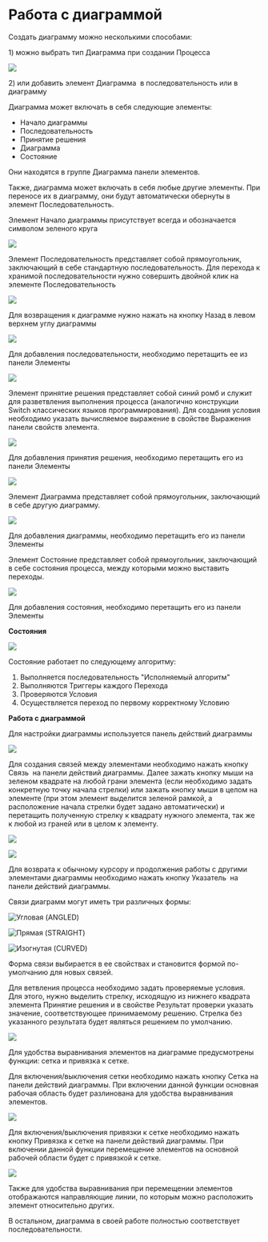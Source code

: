 # Работа с диаграммой

Создать диаграмму можно несколькими способами:&#x20;

1\) можно выбрать тип Диаграмма при создании Процесса

![](<../../.gitbook/assets/image (660).png>)

2\) или добавить элемент Диаграмма <img src="../../.gitbook/assets/image (683).png" alt="" data-size="line">  в последовательность или в диаграмму

Диаграмма может включать в себя следующие элементы:

* Начало диаграммы
* Последовательность
* Принятие решения
* Диаграмма
* Состояние&#x20;

Они находятся в группе Диаграмма панели элементов.&#x20;

Также, диаграмма может включать в себя любые другие элементы. При переносе их в диаграмму, они будут автоматически обернуты в элемент Последовательность.

Элемент Начало диаграммы присутствует всегда и обозначается символом зеленого круга

![](<../../.gitbook/assets/001 (16).png>)

Элемент Последовательность представляет собой прямоугольник, заключающий в себе стандартную последовательность. Для перехода к хранимой последовательности нужно совершить двойной клик на элементе Последовательность

![](<../../.gitbook/assets/image (614).png>)

Для возвращения к диаграмме нужно нажать на кнопку Назад в левом верхнем углу диаграммы

![](<../../.gitbook/assets/3 (9).png>)

Для добавления последовательности, необходимо перетащить ее из панели Элементы

![](<../../.gitbook/assets/0 (81).png>)

Элемент принятие решения представляет собой синий ромб и служит для разветвления выполнения процесса (аналогично конструкции Switch классических языков программирования). Для создания условия необходимо указать вычисляемое выражение в свойстве Выражения панели свойств элемента.

![](<../../.gitbook/assets/image (705).png>)

Для добавления принятия решения, необходимо перетащить его из панели Элементы

![](<../../.gitbook/assets/0 (26).png>)

Элемент Диаграмма представляет собой прямоугольник, заключающий в себе другую диаграмму.&#x20;

![](<../../.gitbook/assets/image (725).png>)

Для добавления диаграммы, необходимо перетащить его из панели Элементы <img src="../../.gitbook/assets/image (698).png" alt="" data-size="line">&#x20;

Элемент Состояние представляет собой прямоугольник, заключающий в себе состояния процесса, между которыми можно выставить переходы.

![](<../../.gitbook/assets/image (674).png>)

Для добавления состояния, необходимо перетащить его из панели Элементы <img src="../../.gitbook/assets/image (671).png" alt="" data-size="line">&#x20;

**Состояния**

![](<../../.gitbook/assets/image (363).png>)

Состояние работает по следующему алгоритму:

1. Выполняется последовательность "Исполняемый алгоритм"
2. Выполняются Триггеры каждого Перехода
3. Проверяются Условия
4. Осуществляется переход по первому корректному Условию

**Работа с диаграммой**

Для настройки диаграммы используется панель действий диаграммы

![](<../../.gitbook/assets/image (678).png>)

Для создания связей между элементами необходимо нажать кнопку Связь <img src="../../.gitbook/assets/image (624).png" alt="" data-size="line"> на панели действий диаграммы.  Далее зажать кнопку мыши на зеленом квадрате на любой грани элемента (если необходимо задать конкретную точку начала стрелки) или зажать кнопку мыши в целом на элементе (при этом элемент выделится зеленой рамкой, а расположение начала стрелки будет задано автоматически) и перетащить полученную стрелку к квадрату нужного элемента, так же к любой из граней или в целом к элементу.

![](<../../.gitbook/assets/image (644).png>)

![](<../../.gitbook/assets/image (724).png>)

Для возврата к обычному курсору и продолжения работы с другими элементами диаграммы необходимо нажать кнопку Указатель <img src="../../.gitbook/assets/image (641).png" alt="" data-size="line"> на панели действий диаграммы.

Связи диаграмм могут иметь три различных формы:

![Угловая (ANGLED)](<../../.gitbook/assets/image (765).png>)

![Прямая (STRAIGHT)](<../../.gitbook/assets/image (948).png>)

![Изогнутая (CURVED)](<../../.gitbook/assets/image (928).png>)

Форма связи выбирается в ее свойствах и становится формой по-умолчанию для новых связей.

Для ветвления процесса необходимо задать проверяемые условия. Для этого, нужно выделить стрелку, исходящую из нижнего квадрата элемента Принятие решения и в свойстве Результат проверки указать значение, соответствующее принимаемому решению. Стрелка без указанного результата будет являться решением по умолчанию.

![](<../../.gitbook/assets/001 (17).png>)

Для удобства выравнивания элементов на диаграмме предусмотрены функции: сетка и привязка к сетке.&#x20;

Для включения/выключения сетки необходимо нажать кнопку Сетка на панели действий диаграммы. При включении данной функции основная рабочая область будет разлинована для удобства выравнивания элементов.

![](<../../.gitbook/assets/image (716).png>)

Для включения/выключения привязки к сетке необходимо нажать кнопку Привязка к сетке на панели действий диаграммы. При включении данной функции перемещение элементов на основной рабочей области будет с привязкой к сетке.&#x20;

![](<../../.gitbook/assets/image (637).png>)

Также для удобства выравнивания при перемещении элементов отображаются направляющие линии, по которым можно расположить элемент относительно других.

В остальном, диаграмма в своей работе полностью соответствует последовательности.

